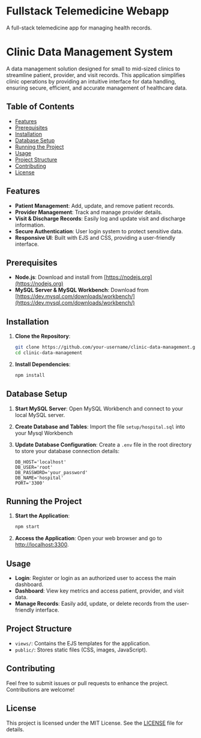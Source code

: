 # Fullstack Telemedicine Webapp
A full-stack telemedicine app for managing health records.

# Clinic Data Management System

A data management solution designed for small to mid-sized clinics to streamline patient, provider, and visit records. This application simplifies clinic operations by providing an intuitive interface for data handling, ensuring secure, efficient, and accurate management of healthcare data.

## Table of Contents

- [Features](#features)
- [Prerequisites](#prerequisites)
- [Installation](#installation)
- [Database Setup](#database-setup)
- [Running the Project](#running-the-project)
- [Usage](#usage)
- [Project Structure](#project-structure)
- [Contributing](#contributing)
- [License](#license)

## Features

- **Patient Management**: Add, update, and remove patient records.
- **Provider Management**: Track and manage provider details.
- **Visit & Discharge Records**: Easily log and update visit and discharge information.
- **Secure Authentication**: User login system to protect sensitive data.
- **Responsive UI**: Built with EJS and CSS, providing a user-friendly interface.

## Prerequisites

- **Node.js**: Download and install from [https://nodejs.org](https://nodejs.org)
- **MySQL Server & MySQL Workbench**: Download from [https://dev.mysql.com/downloads/workbench/](https://dev.mysql.com/downloads/workbench/)

## Installation

1. **Clone the Repository**:
    ```bash
    git clone https://github.com/your-username/clinic-data-management.git
    cd clinic-data-management
    ```

2. **Install Dependencies**:
    ```bash
    npm install
    ```

## Database Setup

1. **Start MySQL Server**: Open MySQL Workbench and connect to your local MySQL server.

2. **Create Database and Tables**:
   Import the file `setup/hospital.sql` into your Mysql Workbench

3. **Update Database Configuration**:
   Create a `.env` file in the root directory to store your database connection details:

    ```plaintext
    DB_HOST='localhost'
    DB_USER='root'
    DB_PASSWORD='your_password'
    DB_NAME='hospital'
    PORT='3300'
    ```

## Running the Project

1. **Start the Application**:
    ```bash
    npm start
    ```

2. **Access the Application**:
   Open your web browser and go to [http://localhost:3300](http://localhost:3300).

## Usage

- **Login**: Register or login as an authorized user to access the main dashboard.
- **Dashboard**: View key metrics and access patient, provider, and visit data.
- **Manage Records**: Easily add, update, or delete records from the user-friendly interface.

## Project Structure

- `views/`: Contains the EJS templates for the application.
- `public/`: Stores static files (CSS, images, JavaScript).

## Contributing

Feel free to submit issues or pull requests to enhance the project. Contributions are welcome!

## License

This project is licensed under the MIT License. See the [LICENSE](LICENSE) file for details.

